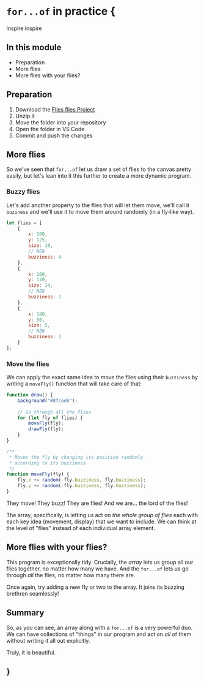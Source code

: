 # `for...of` in practice {

Inspire inspire

## In this module

- Preparation
- More flies
- More flies with your flies?

## Preparation

1. Download the [Flies flies Project](./examples/flies-flies.zip)
2. Unzip it
3. Move the folder into your repository
4. Open the folder in VS Code
5. Commit and push the changes

## More flies

So we've seen that `for...of` let us draw a set of flies to the canvas pretty easily, but let's lean into it this further to create a more dynamic program.

### Buzzy flies

Let's add another property to the flies that will let them move, we'll call it `buziness` and we'll use it to move them around randomly (in a fly-like way).

```javascript
let flies = [
    {
        x: 100,
        y: 125,
        size: 10,
        // NEW
        buzziness: 4
    },
    {
        x: 160,
        y: 170,
        size: 14,
        // NEW
        buzziness: 2
    },
    {
        x: 180,
        y: 50,
        size: 5,
        // NEW
        buzziness: 3
    }
];
```

### Move the flies

We can apply the exact same idea to move the flies using their `buzziness` by writing a `moveFly()` function that will take care of that:

```javascript
function draw() {
    background("#87ceeb");
    
    // Go through all the flies
    for (let fly of flies) {
        moveFly(fly);
        drawFly(fly);
    }
}

/**
 * Moves the fly by changing its position randomly
 * according to its buzziness
 */
function moveFly(fly) {
    fly.x += random(-fly.buzziness, fly.buzziness);
    fly.y += random(-fly.buzziness, fly.buzziness);
}
```

They move! They buzz! They are flies! And we are... the lord of the flies!

The array, specifically, is letting us act on *the whole group of flies* each with each key idea (movement, display) that we want to include. We can think at the level of "flies" instead of each individual array element.

## More flies with your flies?

This program is exceptionally tidy. Crucially, the *array* lets us group all our flies together, no matter how many we have. And the `for...of` lets us go through *all* the flies, no matter how many there are. 

Once again, try adding a new fly or two to the array. It joins its buzzing brethren seamlessly!

## Summary

So, as you can see, an array along with a `for...of` is a very powerful duo. We can have collections of "things" in our program and act on *all* of them without writing it all out explicitly.

Truly, it is beautiful.

## }
